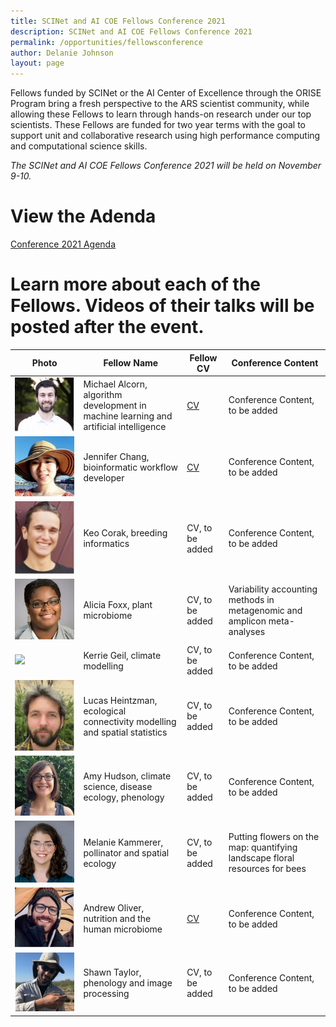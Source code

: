 ```yaml
---
title: SCINet and AI COE Fellows Conference 2021
description: SCINet and AI COE Fellows Conference 2021
permalink: /opportunities/fellowsconference
author: Delanie Johnson
layout: page
---
```


Fellows funded by SCINet or the AI Center of Excellence through the ORISE Program bring a fresh perspective to the ARS scientist community, while allowing these Fellows to learn through hands-on research under our top scientists. These Fellows are funded for two year terms with the goal to support unit and collaborative research using high performance computing and computational science skills. 

*The SCINet and AI COE Fellows Conference 2021 will be held on November 9-10.*

# View the Adenda

[Conference 2021 Agenda](/assets/docs/SCINet-AI-COE-Agenda-1015.docx)

# Learn more about each of the Fellows. Videos of their talks will be posted after the event.

Photo |Fellow Name | Fellow CV | Conference Content
-------------|-------------|----------|-------------|
![](/assets/img/team-images/michael-alcorn.jpg) | Michael Alcorn, algorithm development in machine learning and artificial intelligence | [CV](https://sites.google.com/view/michaelaalcorn/cv) |Conference Content, to be added|
![](/assets/img/team-images/jennifer-chang.jpg) | Jennifer Chang, bioinformatic workflow developer | [CV](http://j23414.github.io/CV.pdf) | Conference Content, to be added |
![](/assets/img/team-images/keo-corak.jpg) | Keo Corak, breeding informatics | CV, to be added | Conference Content, to be added |
![](/assets/img/team-images/alicia-foxx.png) | Alicia Foxx, plant microbiome | CV, to be added | Variability accounting methods in metagenomic and amplicon meta-analyses|
![](/assets/img/team-images/kerrie-geil-300-300.jpg) | Kerrie Geil, climate modelling | CV, to be added | Conference Content, to be added |
![](/assets/img/team-images/lucas-heintzman.png)  | Lucas Heintzman, ecological connectivity modelling and spatial statistics | CV, to be added | Conference Content, to be added |
![](/assets/img/team-images/amy-hudson.png) | Amy Hudson, climate science, disease ecology, phenology |CV, to be added | Conference Content, to be added |
![](/assets/img/team-images/kammerer_userstory2.png) | Melanie Kammerer, pollinator and spatial ecology | CV, to be added | Putting flowers on the map: quantifying landscape floral resources for bees |
![](/assets/img/team-images/andrew-oliver.jpg) | Andrew Oliver, nutrition and the human microbiome | [CV](https://drive.google.com/file/d/1ahre-c5Cis4wxqHcj1jO5I6-Z_83hXSA/view) | Conference Content, to be added |
![](/assets/img/team-images/shawn-taylor.png) | Shawn Taylor, phenology and image processing | CV, to be added | Conference Content, to be added |
